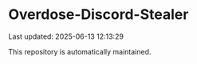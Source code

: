 # Overdose-Discord-Stealer

Last updated: 2025-06-13 12:13:29

This repository is automatically maintained.
